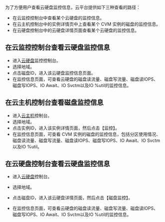 
为了方便用户查看云硬盘监控信息，云平台提供如下三种查看的路径：

- 在云监控控制台中查看某个云硬盘的监控信息。
- 在云主机控制台中的实例详情页中上查看某个 CVM 实例的磁盘的监控信息。
- 在云硬盘控制台中的云硬盘详情页面查看某个云硬盘的监控信息。

## 在云监控控制台查看云硬盘监控信息

- 进入[云硬盘](http://console.tcecqpoc.fsphere.cn/monitor/product/cbs)监控控制台。
- 选择地域。
- 点击磁盘ID，进入该云硬盘监控信息页面。
- 在监控信息页面，可查看云硬盘的磁盘读流量、磁盘写流量、磁盘读IOPS、磁盘写IOPS、IO Await、IO Svctm以及IO %util的监控信息。
## 在云主机控制台查看磁盘监控信息

- 进入[云主机](http://console.tcecqpoc.fsphere.cn/cvm/cbs)控制台。
- 选择地域。
- 点击实例ID，进入该实例详情页面，然后点击【监控】。
- 在监控信息页面，可查看 CVM 实例的磁盘的监控信息，包括分区使用情况、磁盘读流量、磁盘写流量、磁盘读IOPS、磁盘写IOPS、IO Await、IO Svctm以及IO %util。
## 在云硬盘控制台查看云硬盘监控信息
- 进入[云硬盘](http://console.tcecqpoc.fsphere.cn/cvm/index)控制台。
- 选择地域。
- 点击磁盘ID，进入该云硬盘详情页面，然后点击【磁盘监控】。

- 在监控信息页面，可查看云硬盘的磁盘读流量、磁盘写流量、磁盘读IOPS、磁盘写IOPS、IO Await、IO Svctm以及IO %util的监控信息。